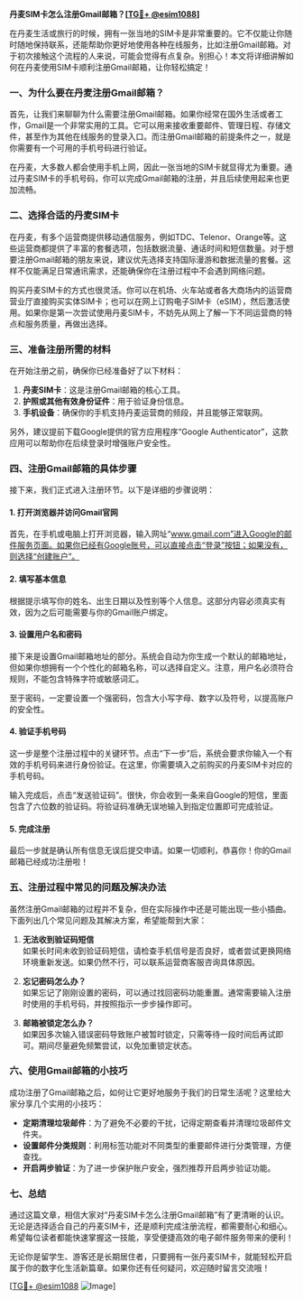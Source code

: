 **丹麦SIM卡怎么注册Gmail邮箱？[[TG💪+ @esim1088](https://t.me/s/esim1088)]**

在丹麦生活或旅行的时候，拥有一张当地的SIM卡是非常重要的。它不仅能让你随时随地保持联系，还能帮助你更好地使用各种在线服务，比如注册Gmail邮箱。对于初次接触这个流程的人来说，可能会觉得有点复杂。别担心！本文将详细讲解如何在丹麦使用SIM卡顺利注册Gmail邮箱，让你轻松搞定！

### 一、为什么要在丹麦注册Gmail邮箱？

首先，让我们来聊聊为什么需要注册Gmail邮箱。如果你经常在国外生活或者工作，Gmail是一个非常实用的工具。它可以用来接收重要邮件、管理日程、存储文件，甚至作为其他在线服务的登录入口。而注册Gmail邮箱的前提条件之一，就是你需要有一个可用的手机号码进行验证。

在丹麦，大多数人都会使用手机上网，因此一张当地的SIM卡就显得尤为重要。通过丹麦SIM卡的手机号码，你可以完成Gmail邮箱的注册，并且后续使用起来也更加流畅。

### 二、选择合适的丹麦SIM卡

在丹麦，有多个运营商提供移动通信服务，例如TDC、Telenor、Orange等。这些运营商都提供了丰富的套餐选项，包括数据流量、通话时间和短信数量。对于想要注册Gmail邮箱的朋友来说，建议优先选择支持国际漫游和数据流量的套餐。这样不仅能满足日常通讯需求，还能确保你在注册过程中不会遇到网络问题。

购买丹麦SIM卡的方式也很灵活。你可以在机场、火车站或者各大商场内的运营商营业厅直接购买实体SIM卡；也可以在网上订购电子SIM卡（eSIM），然后激活使用。如果你是第一次尝试使用丹麦SIM卡，不妨先从网上了解一下不同运营商的特点和服务质量，再做出选择。

### 三、准备注册所需的材料

在开始注册之前，确保你已经准备好了以下材料：

1. **丹麦SIM卡**：这是注册Gmail邮箱的核心工具。
2. **护照或其他有效身份证件**：用于验证身份信息。
3. **手机设备**：确保你的手机支持丹麦运营商的频段，并且能够正常联网。

另外，建议提前下载Google提供的官方应用程序“Google Authenticator”，这款应用可以帮助你在后续登录时增强账户安全性。

### 四、注册Gmail邮箱的具体步骤

接下来，我们正式进入注册环节。以下是详细的步骤说明：

#### 1. 打开浏览器并访问Gmail官网

首先，在手机或电脑上打开浏览器，输入网址“www.gmail.com”进入Google的邮件服务页面。如果你已经有Google账号，可以直接点击“登录”按钮；如果没有，则选择“创建账户”。

#### 2. 填写基本信息

根据提示填写你的姓名、出生日期以及性别等个人信息。这部分内容必须真实有效，因为之后可能需要与你的Gmail账户绑定。

#### 3. 设置用户名和密码

接下来是设置Gmail邮箱地址的部分。系统会自动为你生成一个默认的邮箱地址，但如果你想拥有一个个性化的邮箱名称，可以选择自定义。注意，用户名必须符合规则，不能包含特殊字符或敏感词汇。

至于密码，一定要设置一个强密码，包含大小写字母、数字以及符号，以提高账户的安全性。

#### 4. 验证手机号码

这一步是整个注册过程中的关键环节。点击“下一步”后，系统会要求你输入一个有效的手机号码来进行身份验证。在这里，你需要填入之前购买的丹麦SIM卡对应的手机号码。

输入完成后，点击“发送验证码”。很快，你会收到一条来自Google的短信，里面包含了六位数的验证码。将验证码准确无误地输入到指定位置即可完成验证。

#### 5. 完成注册

最后一步就是确认所有信息无误后提交申请。如果一切顺利，恭喜你！你的Gmail邮箱已经成功注册啦！

### 五、注册过程中常见的问题及解决办法

虽然注册Gmail邮箱的过程并不复杂，但在实际操作中还是可能出现一些小插曲。下面列出几个常见问题及其解决方案，希望能帮到大家：

1. **无法收到验证码短信**  
   如果长时间未收到验证码短信，请检查手机信号是否良好，或者尝试更换网络环境重新发送。如果仍然不行，可以联系运营商客服咨询具体原因。

2. **忘记密码怎么办？**  
   如果忘记了刚刚设置的密码，可以通过找回密码功能重置。通常需要输入注册时使用的手机号码，并按照指示一步步操作即可。

3. **邮箱被锁定怎么办？**  
   如果因多次输入错误密码导致账户被暂时锁定，只需等待一段时间后再试即可。期间尽量避免频繁尝试，以免加重锁定状态。

### 六、使用Gmail邮箱的小技巧

成功注册了Gmail邮箱之后，如何让它更好地服务于我们的日常生活呢？这里给大家分享几个实用的小技巧：

- **定期清理垃圾邮件**：为了避免不必要的干扰，记得定期查看并清理垃圾邮件文件夹。
- **设置邮件分类规则**：利用标签功能对不同类型的重要邮件进行分类管理，方便查找。
- **开启两步验证**：为了进一步保护账户安全，强烈推荐开启两步验证功能。

### 七、总结

通过这篇文章，相信大家对“丹麦SIM卡怎么注册Gmail邮箱”有了更清晰的认识。无论是选择适合自己的丹麦SIM卡，还是顺利完成注册流程，都需要耐心和细心。希望每位读者都能快速掌握这一技能，享受便捷高效的电子邮件服务带来的便利！

无论你是留学生、游客还是长期居住者，只要拥有一张丹麦SIM卡，就能轻松开启属于你的数字化生活新篇章。如果你还有任何疑问，欢迎随时留言交流哦！

[[TG💪+ @esim1088](https://t.me/s/esim1088) ![Image](https://i.postimg.cc/4NQfJmqS/Snipaste-2025-05-13-00-14-12.png)]